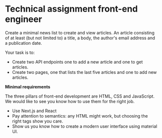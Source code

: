 # Technical assignment front-end engineer
Create a minimal news list to create and view articles. An article consisting of at least (but not limited to) a title, a body, the author's email address and a publication date.

Your task is to:

* Create two API endpoints one to add a new article and one to get articles.
* Create two pages, one that lists the last five articles and one to add new articles.

**Minimal requirements**

The three pillars of front-end development are HTML, CSS and JavaScript. We would like to see you know how to use them for the right job.
* Use Next.js and React
* Pay attention to semantics: any HTML might work, but choosing the right tags show you care.
* Show us you know how to create a modern user interface using material UI.


